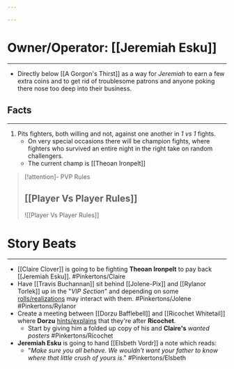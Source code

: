 ```yaml
---

---
```

# Owner/Operator: [[Jeremiah Esku]]
---
- Directly below [[A Gorgon's Thirst]] as a way for *Jeremiah* to earn a few extra coins and to get rid of troublesome patrons and anyone poking there nose too deep into their business.

## Facts
---
1. Pits fighters, both willing and not, against one another in *1 vs 1* fights.
	- On very special occasions there will be champion fights, where fighters who survived an entire night in the right take on random challengers.
	- The current champ is [[Theoan Ironpelt]]

>[!attention]- PVP Rules 
>## [[Player Vs Player Rules]]
>![[Player Vs Player Rules]]

# Story Beats 
---
- [[Claire Clover]] is going to be fighting **Theoan Ironpelt** to pay back [[Jeremiah Esku]]. #Pinkertons/Claire 
- Have [[Travis Buchannan]] sit behind [[Jolene-Pix]] and [[Rylanor Torlek]] up in the "*VIP Section*" and depending on some <u>rolls/realizations</u> may interact with them. #Pinkertons/Jolene #Pinkertons/Rylanor 
- Create a meeting between [[Dorzu Bafflebell]] and [[Ricochet Whitetail]] where **Dorzu** <u>hints/explains</u> that they're after **Ricochet**. 
	- Start by giving him a folded up copy of his and **Claire's** *wanted posters* #Pinkertons/Ricochet 
- **Jeremiah Esku** is going to hand [[Elsbeth Vordr]] a note which reads: 
	- "*Make sure you all behave*. *We wouldn't want your father to know where that little crush of yours is*." #Pinkertons/Elsbeth 